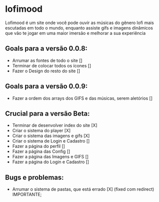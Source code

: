 # lofimood
   Lofimood é um site onde você pode ouvir as músicas do gênero lofi mais escutadas em todo o mundo, enquanto assiste gifs e imagens dinâmicos que vão te jogar em uma maior imersão e melhorar a sua experiência

## Goals para a versão 0.0.8:
* Arrumar as fontes de todo o site []
* Terminar de colocar todos os ícones []
* Fazer o Design do resto do site []


## Goals para a versão 0.0.9:
* Fazer a ordem dos arrays dos GIFS e das músicas, serem aletórios []


## Crucial para a versão Beta:
* Terminar de desenvolver index do site [X]
* Criar o sistema do player [X]
* Criar o sistema das imagens e gifs [X]
* Criar o sistema de Login e Cadastro []
* Fazer a página do perfil []
* Fazer a página das Config []
* Fazer a página das Imagens e GIFS []
* Fazer a página do Login e Cadastro []

## Bugs e problemas:
* Arrumar o sistema de pastas, que está errado [X] (fixed com redirect) IMPORTANTE;
